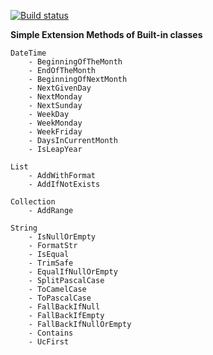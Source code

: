 
[![Build status](https://ci.appveyor.com/api/projects/status/qq9fkk5wrrhyl79o?svg=true)](https://ci.appveyor.com/project/xatzipe/xtzp-extensions)

**Simple Extension Methods of Built-in classes**
    
    DateTime
        - BeginningOfTheMonth
        - EndOfTheMonth
        - BeginningOfNextMonth
        - NextGivenDay
        - NextMonday
        - NextSunday
        - WeekDay
        - WeekMonday
        - WeekFriday
        - DaysInCurrentMonth
        - IsLeapYear
        
    List
        - AddWithFormat
        - AddIfNotExists
        
    Collection
        - AddRange
    
    String
        - IsNullOrEmpty
        - FormatStr
        - IsEqual
        - TrimSafe
        - EqualIfNullOrEmpty
        - SplitPascalCase
        - ToCamelCase
        - ToPascalCase
        - FallBackIfNull
        - FallBackIfEmpty
        - FallBackIfNullOrEmpty
        - Contains
        - UcFirst
    
     